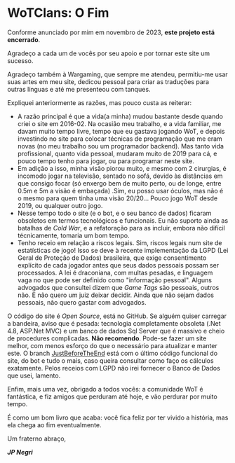 # WoTClans: O Fim

Conforme anunciado por mim em novembro de 2023, **este projeto está encerrado**.

Agradeço a cada um de vocês por seu apoio e por tornar este site um sucesso. 

Agradeço também à Wargaming, que sempre me atendeu, permitiu-me usar suas artes em meu site, dedicou pessoal para criar as traduções para outras línguas e até me presenteou com tanques.

Expliquei anteriormente as razões, mas pouco custa as reiterar:

* A razão principal é que a vida(a minha) mudou bastante desde quando criei o site em 2016-02. Na ocasião meu trabalho, e a vida familiar, me davam muito tempo livre, tempo que eu gastava jogando WoT, e depois investindo no site para colocar técnicas de programação que me eram novas (no meu trabalho sou um programador backend). Mas tanto vida profissional, quanto vida pessoal, mudaram muito de 2019 para cá, e pouco tempo tenho para jogar, ou para programar neste site.
* Em adição a isso, minha visão piorou muito, e mesmo com 2 cirurgias, é incomodo jogar na televisão, sentado no sofá, devido às distâncias em que consigo focar (só enxergo bem de muito perto, ou de longe, entre 0.5m e 5m a visão é embaçada) .Sim, eu posso usar óculos, mas não é o mesmo para quem tinha uma visão 20/20... Pouco jogo WoT desde 2019, ou qualquer outro jogo.
* Nesse tempo todo o site (e o bot, e o seu banco de dados) ficaram obsoletos em termos tecnológicos e funcionais. Eu não suporto ainda as batalhas de *Cold War*, e a refatoração para as incluir, embora não difícil técnicamente, tomaria um bom tempo.
* Tenho receio em relação a riscos legais. Sim, riscos legais num site de estatísticas de jogo! Isso se deve à recente implementação da LGPD (Lei Geral de Proteção de Dados) brasileira, que exige consentimento explícito de cada jogador antes que seus dados pessoais possam ser processados. A lei é draconiana, com multas pesadas, e linguagem vaga no que pode ser definido como "informação pessoal". Alguns advogados que consultei dizem que *Game Tags* são pessoais, outros não. E não quero um juiz deixar decidir. Ainda que não sejam dados pessoais, não quero gastar com advogados.

O código do site é *Open Source*, está no GitHub. Se alguém quiser carregar a bandeira, aviso que é pesada: tecnologia completamente obsoleta (.Net 4.8, ASP.Net MVC) e um banco de dados Sql Server que é massivo e cheio de procedures complicadas. **Não recomendo**. Pode-se fazer um site melhor, com menos esforço do que o necessário para atualizar e manter este. O branch [JustBeforeTheEnd](https://github.com/negri/wotclans/tree/JustBeforeTheEnd) está com o último código funcional do site, do bot e tudo o mais, caso queira consultar como faço os cálculos exatamente. Pelos receios com LGPD não irei fornecer o Banco de Dados que usei, lamento.

Enfim, mais uma vez, obrigado a todos vocês: a comunidade WoT é fantástica, e fiz amigos que perduram até hoje, e vão perdurar por muito tempo. 

É como um bom livro que acaba: você fica feliz por ter vivido a história, mas ela chega ao fim eventualmente.

Um fraterno abraço,

***JP Negri***